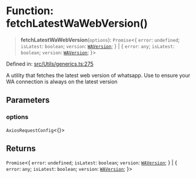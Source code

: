 # Function: fetchLatestWaWebVersion()

> **fetchLatestWaWebVersion**(`options`): `Promise`\<\{ `error`: `undefined`; `isLatest`: `boolean`; `version`: [`WAVersion`](../type-aliases/WAVersion.md); \} \| \{ `error`: `any`; `isLatest`: `boolean`; `version`: [`WAVersion`](../type-aliases/WAVersion.md); \}\>

Defined in: [src/Utils/generics.ts:275](https://github.com/Fokusdotid/Baileys/blob/6a8e2076fa4119b2d5152250d579a4fbed394533/src/Utils/generics.ts#L275)

A utility that fetches the latest web version of whatsapp.
Use to ensure your WA connection is always on the latest version

## Parameters

### options

`AxiosRequestConfig`\<\{\}\>

## Returns

`Promise`\<\{ `error`: `undefined`; `isLatest`: `boolean`; `version`: [`WAVersion`](../type-aliases/WAVersion.md); \} \| \{ `error`: `any`; `isLatest`: `boolean`; `version`: [`WAVersion`](../type-aliases/WAVersion.md); \}\>
